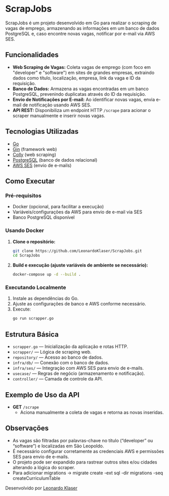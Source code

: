# ScrapJobs

ScrapJobs é um projeto desenvolvido em Go para realizar o scraping de vagas de emprego, armazenando as informações em um banco de dados PostgreSQL e, caso encontre novas vagas, notificar por e-mail via AWS SES.

## Funcionalidades

- **Web Scraping de Vagas:** Coleta vagas de emprego (com foco em "developer" e "software") em sites de grandes empresas, extraindo dados como título, localização, empresa, link da vaga e ID da requisição.
- **Banco de Dados:** Armazena as vagas encontradas em um banco PostgreSQL, prevenindo duplicatas através do ID da requisição.
- **Envio de Notificações por E-mail:** Ao identificar novas vagas, envia e-mail de notificação usando AWS SES.
- **API REST:** Disponibiliza um endpoint HTTP `/scrape` para acionar o scraper manualmente e inserir novas vagas.

## Tecnologias Utilizadas

- [Go](https://golang.org/)
- [Gin](https://github.com/gin-gonic/gin) (framework web)
- [Colly](https://github.com/gocolly/colly) (web scraping)
- [PostgreSQL](https://www.postgresql.org/) (banco de dados relacional)
- [AWS SES](https://aws.amazon.com/ses/) (envio de e-mails)

## Como Executar

### Pré-requisitos

- Docker (opcional, para facilitar a execução)
- Variáveis/configurações da AWS para envio de e-mail via SES
- Banco PostgreSQL disponível

### Usando Docker

1. **Clone o repositório:**
   ```bash
   git clone https://github.com/LeonardoKlaser/ScrapJobs.git
   cd ScrapJobs
   ```

2. **Build e execução (ajuste variáveis de ambiente se necessário):**
   ```bash
   docker-compose up -d --build .
   ```

### Executando Localmente

1. Instale as dependências do Go.
2. Ajuste as configurações de banco e AWS conforme necessário.
3. Execute:
   ```bash
   go run scrapper.go
   ```

## Estrutura Básica

- `scrapper.go` — Inicialização da aplicação e rotas HTTP.
- `scrapper/` — Lógica de scraping web.
- `repository/` — Acesso ao banco de dados.
- `infra/db/` — Conexão com o banco de dados.
- `infra/ses/` — Integração com AWS SES para envio de e-mails.
- `usecase/` — Regras de negócio (armazenamento e notificação).
- `controller/` — Camada de controle da API.

## Exemplo de Uso da API

- **GET** `/scrape`
  - Aciona manualmente a coleta de vagas e retorna as novas inseridas.

## Observações

- As vagas são filtradas por palavras-chave no título (“developer” ou “software”) e localizadas em São Leopoldo.
- É necessário configurar corretamente as credenciais AWS e permissões SES para envio de e-mails.
- O projeto pode ser expandido para rastrear outros sites e/ou cidades alterando a lógica do scraper.
- Para adicionar migrations -> migrate create -ext sql -dir migrations -seq createCurriculumTable


Desenvolvido por [Leonardo Klaser](https://github.com/LeonardoKlaser)
